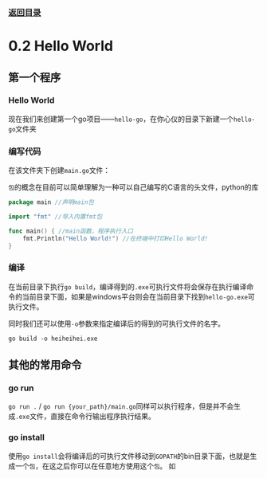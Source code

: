 ### [返回目录](../readme.md)
# 0.2 Hello World

## 第一个程序

### Hello World

现在我们来创建第一个go项目——`hello-go`，在你心仪的目录下新建一个`hello-go`文件夹

### 编写代码

在该文件夹下创建`main.go`文件：

`包`的概念在目前可以简单理解为一种可以自己编写的C语言的头文件，python的库
```go
package main //声明main包

import "fmt" //导入内置fmt包

func main() { //main函数，程序执行入口
    fmt.Println("Hello World!") //在终端中打印Hello World!
}
```

### 编译
在当前目录下执行`go build`，编译得到的`.exe`可执行文件将会保存在执行编译命令的当前目录下面，如果是windows平台则会在当前目录下找到`hello-go.exe`可执行文件。

同时我们还可以使用`-o`参数来指定编译后的得到的可执行文件的名字。
```
go build -o heiheihei.exe
```

## 其他的常用命令

### go run
`go run .` / `go run {your_path}/main.go`同样可以执行程序，但是并不会生成`.exe`文件，直接在命令行输出程序执行结果。

### go install
使用`go install`会将编译后的可执行文件移动到`GOPATH`的bin目录下面，也就是生成一个`包`，在这之后你可以在任意地方使用这个`包`。
如